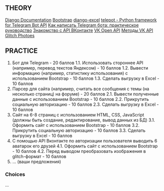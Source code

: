 ## THEORY


[Django Documentation](https://docs.djangoproject.com/en/1.11/)
[Bootstrap](https://v4-alpha.getbootstrap.com/)
[django-excel](https://github.com/pyexcel/django-excel)
[telepot - Python framework for Telegram Bot API](https://github.com/nickoala/telepot)
[Как написать Telegram бота: практическое руководство](https://khashtamov.com/ru/create-telegram-bot-in-python/)
[Знакомство с API ВКонтакте](https://vk.com/dev/first_guide?f=2.%20%D0%A0%D0%B5%D0%B3%D0%B8%D1%81%D1%82%D1%80%D0%B0%D1%86%D0%B8%D1%8F%20%D0%BF%D1%80%D0%B8%D0%BB%D0%BE%D0%B6%D0%B5%D0%BD%D0%B8%D1%8F)
[VK Open API](https://vk.com/dev.php?method=openapi)
[Методы VK API](https://vk.com/dev/methods)
[Glitch Photoes](https://github.com/trsqxyz/glitch)


## PRACTICE

1. Бот для Telegram - 20 баллов
    1.1. Использовать стороннее API (например, перевод текстов Яндексом) - 10 баллов
    1.2. Вывести информацию (например, статистику использования) с использованием Bootstrap - 10 баллов 
    1.3. Сделать выгрузку в Excel - 10 баллов
2. Парсер для сайта (например, считать все сообщения с темы (на несколько страниц)  на форуме) - 20 баллов
    2.1. Вывести полученные данные с использованием Bootstrap - 10 баллов
    2.2. Прикрутить социальную авторизацию - 10 баллов
    2.3. Сделать выгрузку в Excel - 10 баллов
3. Cайт на 6-8 страниц с использованием HTML, CSS, JavaScript (должны быть создание, редактирование, вывод данных из БД)
    3.1. Оформить сайт с использованием Bootstrap - 10 баллов
    3.2. Прикрутить социальную авторизацию - 10 баллов
    3.3. Сделать выгрузку в Excel - 10 баллов
4. С помощью API Вконтакте по авторизации пользователя выводить 6 аватарок его друзей
    4.1. Оформить сайт с использованием Bootstrap - 10 баллов
    4.2. Перед выводом преобразовать изображения в glitch-формат - 10 баллов
5. ... (ваши предложения)


### Choices

...
